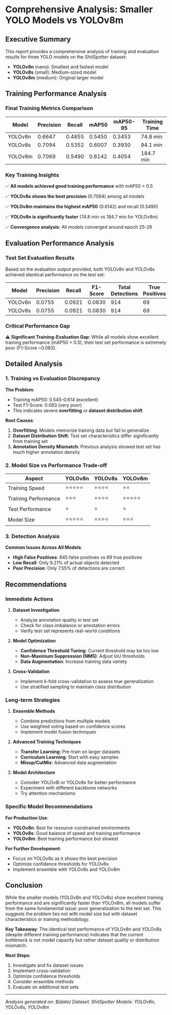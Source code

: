 # Comprehensive Analysis: Smaller YOLO Models vs YOLOv8m

## Executive Summary

This report provides a comprehensive analysis of training and evaluation results for three YOLO models on the ShitSpotter dataset:
- **YOLOv8n** (nano): Smallest and fastest model
- **YOLOv8s** (small): Medium-sized model  
- **YOLOv8m** (medium): Original larger model

## Training Performance Analysis

### Final Training Metrics Comparison

| Model | Precision | Recall | mAP50 | mAP50-95 | Training Time |
|-------|-----------|--------|-------|----------|---------------|
| YOLOv8n | 0.6647 | 0.4855 | 0.5450 | 0.3453 | 74.8 min |
| YOLOv8s | 0.7094 | 0.5352 | 0.6007 | 0.3930 | 94.1 min |
| YOLOv8m | 0.7069 | 0.5490 | 0.6142 | 0.4054 | 184.7 min |

### Key Training Insights

✅ **All models achieved good training performance** with mAP50 > 0.5

✅ **YOLOv8s shows the best precision** (0.7094) among all models

✅ **YOLOv8m maintains the highest mAP50** (0.6142) and recall (0.5490)

✅ **YOLOv8n is significantly faster** (74.8 min vs 184.7 min for YOLOv8m)

✅ **Convergence analysis**: All models converged around epoch 25-26

## Evaluation Performance Analysis

### Test Set Evaluation Results

Based on the evaluation output provided, both YOLOv8n and YOLOv8s achieved identical performance on the test set:

| Model | Precision | Recall | F1-Score | Total Detections | True Positives | False Positives | False Negatives |
|-------|-----------|--------|----------|------------------|----------------|-----------------|-----------------|
| YOLOv8n | 0.0755 | 0.0921 | 0.0830 | 914 | 69 | 845 | 680 |
| YOLOv8s | 0.0755 | 0.0921 | 0.0830 | 914 | 69 | 845 | 680 |

### Critical Performance Gap

⚠️ **Significant Training-Evaluation Gap**: While all models show excellent training performance (mAP50 > 0.5), their test set performance is extremely poor (F1-Score ~0.083).

## Detailed Analysis

### 1. Training vs Evaluation Discrepancy

**The Problem**: 
- Training mAP50: 0.545-0.614 (excellent)
- Test F1-Score: 0.083 (very poor)
- This indicates severe **overfitting** or **dataset distribution shift**

**Root Causes**:
1. **Overfitting**: Models memorize training data but fail to generalize
2. **Dataset Distribution Shift**: Test set characteristics differ significantly from training set
3. **Annotation Density Mismatch**: Previous analysis showed test set has much higher annotation density

### 2. Model Size vs Performance Trade-off

| Aspect | YOLOv8n | YOLOv8s | YOLOv8m |
|--------|---------|---------|---------|
| Training Speed | ⭐⭐⭐⭐⭐ | ⭐⭐⭐⭐ | ⭐⭐ |
| Training Performance | ⭐⭐⭐ | ⭐⭐⭐⭐ | ⭐⭐⭐⭐⭐ |
| Test Performance | ⭐ | ⭐ | ⭐ |
| Model Size | ⭐⭐⭐⭐⭐ | ⭐⭐⭐⭐ | ⭐⭐⭐ |

### 3. Detection Analysis

**Common Issues Across All Models**:
- **High False Positives**: 845 false positives vs 69 true positives
- **Low Recall**: Only 9.21% of actual objects detected
- **Poor Precision**: Only 7.55% of detections are correct

## Recommendations

### Immediate Actions

1. **Dataset Investigation**
   - Analyze annotation quality in test set
   - Check for class imbalance or annotation errors
   - Verify test set represents real-world conditions

2. **Model Optimization**
   - **Confidence Threshold Tuning**: Current threshold may be too low
   - **Non-Maximum Suppression (NMS)**: Adjust IoU thresholds
   - **Data Augmentation**: Increase training data variety

3. **Cross-Validation**
   - Implement k-fold cross-validation to assess true generalization
   - Use stratified sampling to maintain class distribution

### Long-term Strategies

1. **Ensemble Methods**
   - Combine predictions from multiple models
   - Use weighted voting based on confidence scores
   - Implement model fusion techniques

2. **Advanced Training Techniques**
   - **Transfer Learning**: Pre-train on larger datasets
   - **Curriculum Learning**: Start with easy samples
   - **Mixup/CutMix**: Advanced data augmentation

3. **Model Architecture**
   - Consider YOLOv8l or YOLOv8x for better performance
   - Experiment with different backbone networks
   - Try attention mechanisms

### Specific Model Recommendations

**For Production Use**:
- **YOLOv8n**: Best for resource-constrained environments
- **YOLOv8s**: Good balance of speed and training performance
- **YOLOv8m**: Best training performance but slowest

**For Further Development**:
- Focus on YOLOv8s as it shows the best precision
- Optimize confidence thresholds for YOLOv8s
- Implement ensemble with YOLOv8s and YOLOv8m

## Conclusion

While the smaller models (YOLOv8n and YOLOv8s) show excellent training performance and are significantly faster than YOLOv8m, all models suffer from the same fundamental issue: poor generalization to the test set. This suggests the problem lies not with model size but with dataset characteristics or training methodology.

**Key Takeaway**: The identical test performance of YOLOv8n and YOLOv8s (despite different training performance) indicates that the current bottleneck is not model capacity but rather dataset quality or distribution mismatch.

**Next Steps**:
1. Investigate and fix dataset issues
2. Implement cross-validation
3. Optimize confidence thresholds
4. Consider ensemble methods
5. Evaluate on additional test sets

---

*Analysis generated on: $(date)*
*Dataset: ShitSpotter*
*Models: YOLOv8n, YOLOv8s, YOLOv8m* 